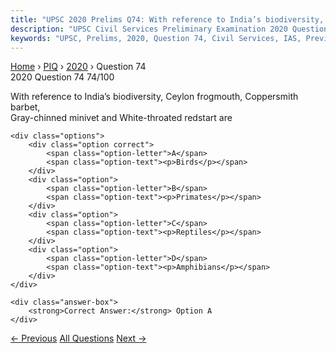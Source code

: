 ```yaml
---
title: "UPSC 2020 Prelims Q74: With reference to India’s biodiversity, Ceylon frogmouth, Co..."
description: "UPSC Civil Services Preliminary Examination 2020 Question 74 with options and answer"
keywords: "UPSC, Prelims, 2020, Question 74, Civil Services, IAS, Previous Year Questions"
---
```


<nav class="breadcrumb">
    <a href="../../">Home</a>
    <span>›</span>
    <a href="../">PIQ</a>
    <span>›</span>
    <a href="./">2020</a>
    <span>›</span>
    <span>Question 74</span>
</nav>

<div class="question-header">
    <div class="question-meta">
        <span class="year-badge">2020</span>
        <span class="question-number">Question 74</span>
        <span class="progress">74/100</span>
    </div>
    <div class="progress-bar">
        <div class="progress-fill" style="width: 74.0%"></div>
    </div>
</div>

<div class="question-content">
    <div class="question-text">
        <p>With reference to India’s biodiversity, Ceylon frogmouth, Coppersmith barbet,<br />
Gray-chinned minivet and White-throated redstart are</p>
    </div>
    
    <div class="options">
        <div class="option correct">
            <span class="option-letter">A</span>
            <span class="option-text"><p>Birds</p></span>
        </div>
        <div class="option">
            <span class="option-letter">B</span>
            <span class="option-text"><p>Primates</p></span>
        </div>
        <div class="option">
            <span class="option-letter">C</span>
            <span class="option-text"><p>Reptiles</p></span>
        </div>
        <div class="option">
            <span class="option-letter">D</span>
            <span class="option-text"><p>Amphibians</p></span>
        </div>
    </div>

    <div class="answer-box">
        <strong>Correct Answer:</strong> Option A
    </div>
</div>

<div class="question-nav">
    <a href="../q073-which-of-the-following-protected-areas-are-located/" class="nav-btn prev">← Previous</a>
    <a href="../" class="nav-btn center">All Questions</a>
    <a href="../q075-which-one-of-the-following-protected-areas-is-well/" class="nav-btn next">Next →</a>
</div>

